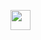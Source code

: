 <img src="https://sun9-74.userapi.com/impg/CmSPj6TDu89pwvAbFoPRa7xkCXoZ0bQwPLmPCQ/mnqBDeAF00s.jpg?size=604x454&quality=96&sign=73d366c305bbf0e6e227f3920aeee09d&type=album" height="32"/></h1>


